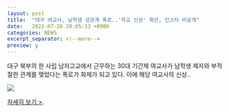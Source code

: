 ```yaml
---
layout: post
title:  "대구 여교사, 남학생 성관계 폭로..'학교 신상' 확산, 인스타 비공개"
date:   2022-07-26 20:05:33 +0900
categories: NEWS
excerpt_separator: <!--more-->
preview: y
---
```


대구 북부의 한 사립 남자고교에서 근무하는 30대 기간제 여교사가 남학생 제자와 부적절한 관계를 맺었다는 폭로가 화제가 되고 있다. 이에 해당 여교사의 신상..

![](http://www.watu.me/img/blog/2022/20220726_04.jpg)

[자세히 보기 >](https://news.mobfeed.co.kr/detail?object_id=62dfc02b4d41eb15e1ee5dd4&sc=b2p0y0y4W2n4).

<!--more-->